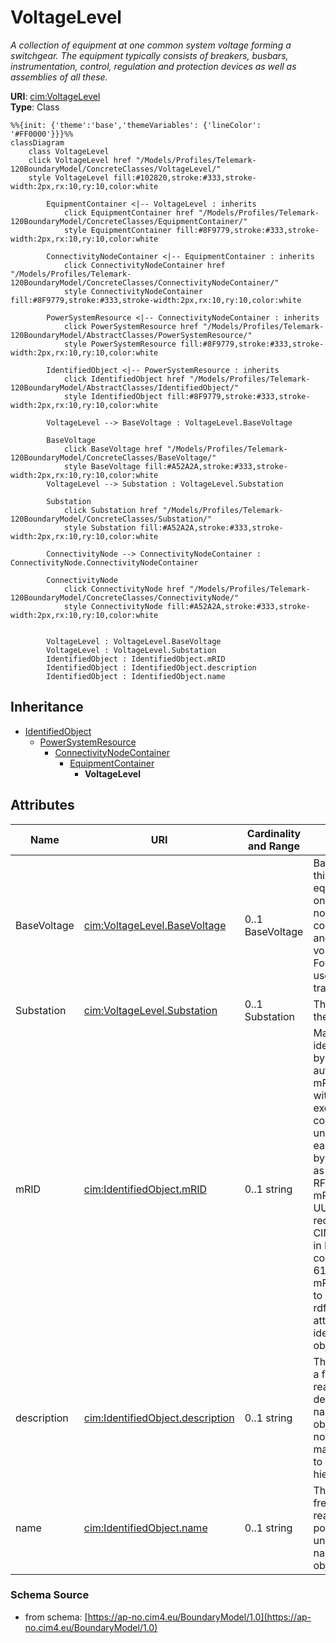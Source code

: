 # VoltageLevel

_A collection of equipment at one common system voltage forming a switchgear. The equipment typically consists of breakers, busbars, instrumentation, control, regulation and protection devices as well as assemblies of all these._

**URI**: [cim:VoltageLevel](https://cim.ucaiug.io/ns#VoltageLevel)<br />
**Type**: Class

```mermaid
%%{init: {'theme':'base','themeVariables': {'lineColor': '#FF0000'}}}%%
classDiagram
    class VoltageLevel
    click VoltageLevel href "/Models/Profiles/Telemark-120BoundaryModel/ConcreteClasses/VoltageLevel/"
    style VoltageLevel fill:#102820,stroke:#333,stroke-width:2px,rx:10,ry:10,color:white
     
        EquipmentContainer <|-- VoltageLevel : inherits
            click EquipmentContainer href "/Models/Profiles/Telemark-120BoundaryModel/ConcreteClasses/EquipmentContainer/"
            style EquipmentContainer fill:#8F9779,stroke:#333,stroke-width:2px,rx:10,ry:10,color:white
     
        ConnectivityNodeContainer <|-- EquipmentContainer : inherits
            click ConnectivityNodeContainer href "/Models/Profiles/Telemark-120BoundaryModel/ConcreteClasses/ConnectivityNodeContainer/"
            style ConnectivityNodeContainer fill:#8F9779,stroke:#333,stroke-width:2px,rx:10,ry:10,color:white
     
        PowerSystemResource <|-- ConnectivityNodeContainer : inherits
            click PowerSystemResource href "/Models/Profiles/Telemark-120BoundaryModel/AbstractClasses/PowerSystemResource/"
            style PowerSystemResource fill:#8F9779,stroke:#333,stroke-width:2px,rx:10,ry:10,color:white
     
        IdentifiedObject <|-- PowerSystemResource : inherits
            click IdentifiedObject href "/Models/Profiles/Telemark-120BoundaryModel/AbstractClasses/IdentifiedObject/"
            style IdentifiedObject fill:#8F9779,stroke:#333,stroke-width:2px,rx:10,ry:10,color:white

        VoltageLevel --> BaseVoltage : VoltageLevel.BaseVoltage

        BaseVoltage
            click BaseVoltage href "/Models/Profiles/Telemark-120BoundaryModel/ConcreteClasses/BaseVoltage/"
            style BaseVoltage fill:#A52A2A,stroke:#333,stroke-width:2px,rx:10,ry:10,color:white
        VoltageLevel --> Substation : VoltageLevel.Substation

        Substation
            click Substation href "/Models/Profiles/Telemark-120BoundaryModel/ConcreteClasses/Substation/"
            style Substation fill:#A52A2A,stroke:#333,stroke-width:2px,rx:10,ry:10,color:white

        ConnectivityNode --> ConnectivityNodeContainer : ConnectivityNode.ConnectivityNodeContainer

        ConnectivityNode
            click ConnectivityNode href "/Models/Profiles/Telemark-120BoundaryModel/ConcreteClasses/ConnectivityNode/"
            style ConnectivityNode fill:#A52A2A,stroke:#333,stroke-width:2px,rx:10,ry:10,color:white


        VoltageLevel : VoltageLevel.BaseVoltage
        VoltageLevel : VoltageLevel.Substation
        IdentifiedObject : IdentifiedObject.mRID
        IdentifiedObject : IdentifiedObject.description
        IdentifiedObject : IdentifiedObject.name
```

## Inheritance
* [IdentifiedObject](/Models/Profiles/Telemark-120BoundaryModel/AbstractClasses/IdentifiedObject/)
    * [PowerSystemResource](/Models/Profiles/Telemark-120BoundaryModel/AbstractClasses/PowerSystemResource/)
        * [ConnectivityNodeContainer](/Models/Profiles/Telemark-120BoundaryModel/ConcreteClasses/ConnectivityNodeContainer/)
            * [EquipmentContainer](/Models/Profiles/Telemark-120BoundaryModel/ConcreteClasses/EquipmentContainer/)
                * **VoltageLevel**

## Attributes
| Name | URI | Cardinality and Range | Description | Inheritance |
| ---  | --- | --- | --- | --- |
| BaseVoltage | [cim:VoltageLevel.BaseVoltage](https://cim.ucaiug.io/ns#VoltageLevel.BaseVoltage) | 0..1 BaseVoltage | Base voltage of this conducting equipment.  Use only when there is no voltage level container used and only one base voltage applies.  For example, not used for transformers. | direct |
| Substation | [cim:VoltageLevel.Substation](https://cim.ucaiug.io/ns#VoltageLevel.Substation) | 0..1 Substation | The substation of the voltage level. | direct |
| mRID | [cim:IdentifiedObject.mRID](https://cim.ucaiug.io/ns#IdentifiedObject.mRID) | 0..1 string | Master resource identifier issued by a model authority. The mRID is unique within an exchange context. Global uniqueness is easily achieved by using a UUID, as specified in RFC 4122, for the mRID. The use of UUID is strongly recommended.For CIMXML data files in RDF syntax conforming to IEC 61970-552, the mRID is mapped to rdf:ID or rdf:about attributes that identify CIM object elements. | IdentifiedObject |
| description | [cim:IdentifiedObject.description](https://cim.ucaiug.io/ns#IdentifiedObject.description) | 0..1 string | The description is a free human readable text describing or naming the object. It may be non unique and may not correlate to a naming hierarchy. | IdentifiedObject |
| name | [cim:IdentifiedObject.name](https://cim.ucaiug.io/ns#IdentifiedObject.name) | 0..1 string | The name is any free human readable and possibly non unique text naming the object. | IdentifiedObject |

### Schema Source
* from schema: [https://ap-no.cim4.eu/BoundaryModel/1.0](https://ap-no.cim4.eu/BoundaryModel/1.0)
